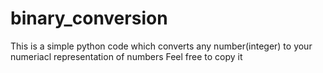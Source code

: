 # binary_conversion

This is a simple python code which converts any number(integer) to your numeriacl representation of numbers
Feel free to copy it
